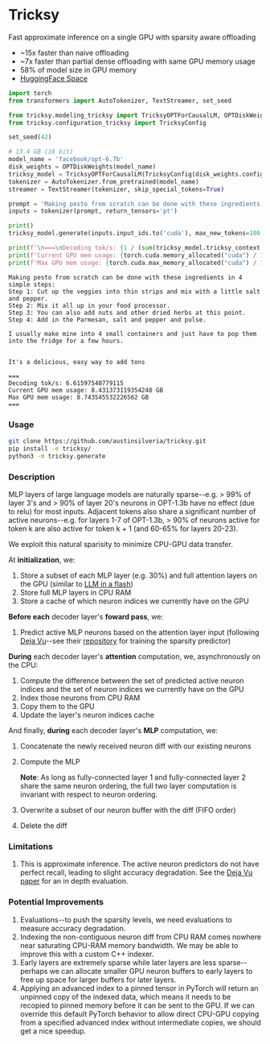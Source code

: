 # Tricksy
Fast approximate inference on a single GPU with sparsity aware offloading
* ~15x faster than naive offloading
* ~7x faster than partial dense offloading with same GPU memory usage
* 58% of model size in GPU memory
* [HuggingFace Space](https://huggingface.co/spaces/austinsilveria/tricksy)

```python
import torch
from transformers import AutoTokenizer, TextStreamer, set_seed

from tricksy.modeling_tricksy import TricksyOPTForCausalLM, OPTDiskWeights
from tricksy.configuration_tricksy import TricksyConfig

set_seed(42)

# 13.4 GB (16 bit)
model_name = 'facebook/opt-6.7b'
disk_weights = OPTDiskWeights(model_name)
tricksy_model = TricksyOPTForCausalLM(TricksyConfig(disk_weights.config), disk_weights)
tokenizer = AutoTokenizer.from_pretrained(model_name)
streamer = TextStreamer(tokenizer, skip_special_tokens=True)

prompt = 'Making pesto from scratch can be done with these ingredients in 4 simple steps:\nStep 1'
inputs = tokenizer(prompt, return_tensors='pt')

print()
tricksy_model.generate(inputs.input_ids.to('cuda'), max_new_tokens=100, do_sample=True, top_k=50, top_p=0.9, streamer=streamer)

print(f'\n===\nDecoding tok/s: {1 / (sum(tricksy_model.tricksy_context.forward_times[1:]) / (len(tricksy_model.tricksy_context.forward_times) - 1))}')
print(f'Current GPU mem usage: {torch.cuda.memory_allocated("cuda") / 1024 ** 3} GB')
print(f'Max GPU mem usage: {torch.cuda.max_memory_allocated("cuda") / 1024 ** 3} GB\n===')
```
~~~
Making pesto from scratch can be done with these ingredients in 4 simple steps:
Step 1: Cut up the veggies into thin strips and mix with a little salt and pepper.
Step 2: Mix it all up in your food processor.
Step 3: You can also add nuts and other dried herbs at this point.
Step 4: Add in the Parmesan, salt and pepper and pulse.

I usually make mine into 4 small containers and just have to pop them into the fridge for a few hours.


It's a delicious, easy way to add tons

===
Decoding tok/s: 6.61597540779115
Current GPU mem usage: 8.431373119354248 GB
Max GPU mem usage: 8.743545532226562 GB
===
~~~

### Usage
```bash
git clone https://github.com/austinsilveria/tricksy.git
pip install -e tricksy/
python3 -m tricksy.generate
```

### Description
MLP layers of large language models are naturally sparse--e.g. > 99% of layer 3's and > 90% of layer 20's neurons in OPT-1.3b have no effect (due to relu) for most inputs. Adjacent tokens also share a significant number of active neurons--e.g. for layers 1-7 of OPT-1.3b, > 90% of neurons active for token k are also active for token k + 1 (and 60-65% for layers 20-23).

We exploit this natural sparisity to minimize CPU-GPU data transfer.

At **initialization**, we:
1. Store a subset of each MLP layer (e.g. 30%) and full attention layers on the GPU (similar to [LLM in a flash](https://arxiv.org/abs/2312.11514))
2. Store full MLP layers in CPU RAM
3. Store a cache of which neuron indices we currently have on the GPU

**Before each** decoder layer's **foward pass**, we:
1. Predict active MLP neurons based on the attention layer input (following [Deja Vu](https://proceedings.mlr.press/v202/liu23am/liu23am.pdf)--see their [repository](https://github.com/FMInference/DejaVu/blob/master/sparse_predictor/trainer_mlp.py) for training the sparsity predictor)

**During** each decoder layer's **attention** computation, we, asynchronously on the CPU:
1. Compute the difference between the set of predicted active neuron indices and the set of neuron indices we currently have on the GPU
2. Index those neurons from CPU RAM
3. Copy them to the GPU
4. Update the layer's neuron indices cache

And finally, **during** each decoder layer's **MLP** computation, we:
1. Concatenate the newly received neuron diff with our existing neurons
2. Compute the MLP

   **Note**: As long as fully-connected layer 1 and fully-connected layer 2 share the same neuron ordering, the full two layer computation is invariant with respect to neuron ordering.
4. Overwrite a subset of our neuron buffer with the diff (FIFO order)
5. Delete the diff

### Limitations
1. This is approximate inference. The active neuron predictors do not have perfect recall, leading to slight accuracy degradation. See the [Deja Vu paper](https://proceedings.mlr.press/v202/liu23am/liu23am.pdf) for an in depth evaluation.

### Potential Improvements
1. Evaluations--to push the sparsity levels, we need evaluations to measure accuracy degradation.
2. Indexing the non-contiguous neuron diff from CPU RAM comes nowhere near saturating CPU-RAM memory bandwidth. We may be able to improve this with a custom C++ indexer.
3. Early layers are extremely sparse while later layers are less sparse--perhaps we can allocate smaller GPU neuron buffers to early layers to free up space for larger buffers for later layers.
4. Applying an advanced index to a pinned tensor in PyTorch will return an unpinned copy of the indexed data, which means it needs to be recopied to pinned memory before it can be sent to the GPU. If we can override this default PyTorch behavior to allow direct CPU-GPU copying from a specified advanced index without intermediate copies, we should get a nice speedup.
